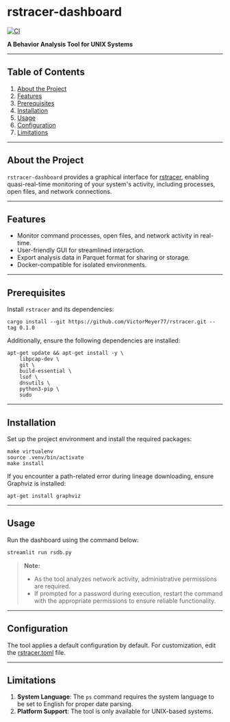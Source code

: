 # rstracer-dashboard

[![CI](https://github.com/VictorMeyer77/rstracer-dashboard/actions/workflows/ci.yml/badge.svg)](https://github.com/VictorMeyer77/rstracer-dashboard/actions/workflows/ci.yml)

**A Behavior Analysis Tool for UNIX Systems**

---

## Table of Contents

1. [About the Project](#about-the-project)
2. [Features](#features)
3. [Prerequisites](#prerequisites)
4. [Installation](#installation)
5. [Usage](#usage)
6. [Configuration](#configuration)
7. [Limitations](#limitations)

---

## About the Project

`rstracer-dashboard` provides a graphical interface for [rstracer](https://github.com/VictorMeyer77/rstracer-dashboard), enabling quasi-real-time monitoring of your system's activity, including processes, open files, and network connections.

---

## Features

- Monitor command processes, open files, and network activity in real-time.
- User-friendly GUI for streamlined interaction.
- Export analysis data in Parquet format for sharing or storage.
- Docker-compatible for isolated environments.

---

## Prerequisites

Install `rstracer` and its dependencies:

```shell
cargo install --git https://github.com/VictorMeyer77/rstracer.git --tag 0.1.0
```

Additionally, ensure the following dependencies are installed:

```shell
apt-get update && apt-get install -y \
    libpcap-dev \
    git \
    build-essential \
    lsof \
    dnsutils \
    python3-pip \
    sudo
```

---

## Installation

Set up the project environment and install the required packages:

```shell
make virtualenv
source .venv/bin/activate
make install
```

If you encounter a path-related error during lineage downloading, ensure Graphviz is installed:
```shell
apt-get install graphviz
```

---

## Usage

Run the dashboard using the command below:

```python
streamlit run rsdb.py
```

> **Note:**  
> - As the tool analyzes network activity, administrative permissions are required.  
> - If prompted for a password during execution, restart the command with the appropriate permissions to ensure reliable functionality.

---

## Configuration

The tool applies a default configuration by default. For customization, edit the [rstracer.toml](rstracer.toml) file.

---

## Limitations

1. **System Language**: The `ps` command requires the system language to be set to English for proper date parsing.  
2. **Platform Support**: The tool is only available for UNIX-based systems.
